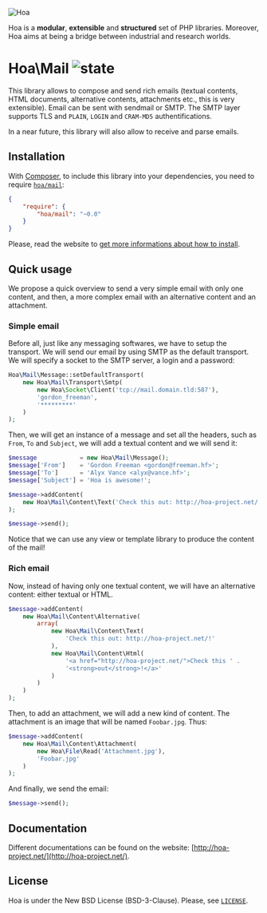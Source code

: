 ![Hoa](http://static.hoa-project.net/Image/Hoa_small.png)

Hoa is a **modular**, **extensible** and **structured** set of PHP libraries.
Moreover, Hoa aims at being a bridge between industrial and research worlds.

# Hoa\Mail ![state](http://central.hoa-project.net/State/Mail)

This library allows to compose and send rich emails (textual contents, HTML
documents, alternative contents, attachments etc., this is very extensible).
Email can be sent with sendmail or SMTP. The SMTP layer supports TLS and
`PLAIN`, `LOGIN` and `CRAM-MD5` authentifications.

In a near future, this library will also allow to receive and parse emails.

## Installation

With [Composer](http://getcomposer.org/), to include this library into your
dependencies, you need to require
[`hoa/mail`](https://packagist.org/packages/hoa/mail):

```json
{
    "require": {
        "hoa/mail": "~0.0"
    }
}
```

Please, read the website to [get more informations about how to
install](http://hoa-project.net/Source.html).

## Quick usage

We propose a quick overview to send a very simple email with only one content,
and then, a more complex email with an alternative content and an attachment.

### Simple email

Before all, just like any messaging softwares, we have to setup the transport.
We will send our email by using SMTP as the default transport. We will specify a
socket to the SMTP server, a login and a password:

```php
Hoa\Mail\Message::setDefaultTransport(
    new Hoa\Mail\Transport\Smtp(
        new Hoa\Socket\Client('tcp://mail.domain.tld:587'),
        'gordon_freeman',
        '*********'
    )
);
```

Then, we will get an instance of a message and set all the headers, such as
`From`, `To` and `Subject`, we will add a textual content and we will send it:

```php
$message            = new Hoa\Mail\Message();
$message['From']    = 'Gordon Freeman <gordon@freeman.hf>';
$message['To']      = 'Alyx Vance <alyx@vance.hf>';
$message['Subject'] = 'Hoa is awesome!';

$message->addContent(
    new Hoa\Mail\Content\Text('Check this out: http://hoa-project.net/!')
);

$message->send();
```

Notice that we can use any view or template library to produce the content of
the mail!

### Rich email

Now, instead of having only one textual content, we will have an alternative
content: either textual or HTML.

```php
$message->addContent(
    new Hoa\Mail\Content\Alternative(
        array(
            new Hoa\Mail\Content\Text(
                'Check this out: http://hoa-project.net/!'
            ),
            new Hoa\Mail\Content\Html(
                '<a href="http://hoa-project.net/">Check this ' .
                '<strong>out</strong>!</a>'
            )
        )
    )
);
```

Then, to add an attachment, we will add a new kind of content. The attachment is
an image that will be named `Foobar.jpg`. Thus:

```php
$message->addContent(
    new Hoa\Mail\Content\Attachment(
        new Hoa\File\Read('Attachment.jpg'),
        'Foobar.jpg'
    )
);
```

And finally, we send the email:

```php
$message->send();
```

## Documentation

Different documentations can be found on the website:
[http://hoa-project.net/](http://hoa-project.net/).

## License

Hoa is under the New BSD License (BSD-3-Clause). Please, see
[`LICENSE`](http://hoa-project.net/LICENSE).
